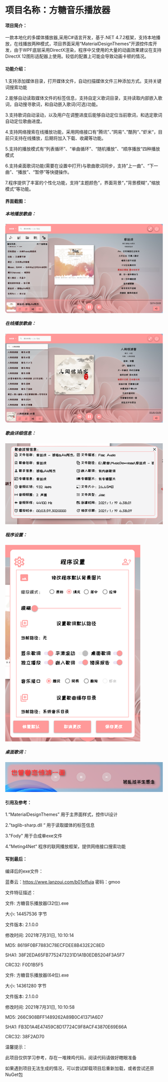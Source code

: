 # **项目名称：方糖音乐播放器**

#### 项目简介：

一款本地化的多媒体播放器,采用C#语言开发，基于.NET 4.7.2框架，支持本地播放，在线播放两种模式，项目界面采用“MaterialDesignThemes”开源控件库开发，由于WPF底层采用DirectX渲染，程序中又使用的大量的动画效果建议在支持DirectX 12图形适配器上使用。较低的配置上可能会导致动画卡顿的情况。

#### 功能介绍：

1.支持添加媒体目录，打开媒体文件，自动扫描媒体文件三种添加方式。支持关键词搜索功能

2.能够自动读取媒体文件的标签信息，支持自定义歌词目录，支持读取内部嵌入歌词，自动搜寻歌词，和自动嵌入歌词(可选)功能。

3.支持歌词自动滚动，以及用户在调整进度后能够自动定位当前歌词，和选定歌词自动定位歌曲进度。

4.支持网络搜索在线播放功能，采用网络接口有“腾讯”、”网易“、”酷狗“、”虾米“，目前只支持在线播放，后期将加入下载、收藏等功能。

5.支持的播放模式有“列表循环”、“单曲循环”、“随机播放”、“顺序播放“四种播放模式

6.支持桌面歌词功能(需要在设置中打开)与歌曲歌词同步，支持”上一曲”、“下一曲”、“播放”、“暂停”等快捷操作。

7.程序提供了丰富的个性化功能，支持”主题颜色“，界面背景“，”背景模糊“，”缩放模式“等功能。

#### 界面截图：

##### 本地播放歌曲：

![Snipaste_2021-07-03_13-03-40](图片/Snipaste_2021-07-03_13-03-40.png)

##### 在线播放歌曲：

![Snipaste_2021-07-03_13-06-54](图片/Snipaste_2021-07-03_13-06-54.png)

##### 歌曲详细信息：
![Snipaste_2021-07-03_13-04-05](图片/Snipaste_2021-07-03_13-04-05.png)

##### 程序设置：

![Snipaste_2021-07-03_13-04-54](图片/Snipaste_2021-07-03_13-04-54.png)

##### 桌面歌词：
![Snipaste_2021-07-03_13-07-08](图片/Snipaste_2021-07-03_13-07-08.png)

#### 引用及参考：

1.“MaterialDesignThemes” 用于主界面样式，控件UI设计

2.”taglib-sharp.dll “ 用于读取媒体的标签信息

3."Fody" 用于合成单exe文件

4.”Meting4Net“ 程序的联网播放框架，提供网络接口搜索功能

#### 写到最后：

编译后的exe文件：

蓝奏云：https://wwe.lanzoui.com/b01offuja  密码：gmoo

文件特征描述：

文件: 方糖音乐播放器(32位).exe

大小: 14457536 字节

文件版本: 2.1.0.0

修改时间: 2021年7月31日, 10:10:14

MD5: 8619F0BF7883C78ECFDEE8B432E2C8ED

SHA1: 38F2EDA65FB7752473231D1A1B0EDB5204F3A5F7

CRC32: F0D1B5F5

文件: 方糖音乐播放器(64位).exe

大小: 14361280 字节

文件版本: 2.1.0.0

修改时间: 2021年7月31日, 10:10:58

MD5: 266C908BFF1489262A89B0C41371A6D7

SHA1: FB3D1A4E47459C8D17724C9F8ACF43870E69E66A

CRC32: 38F2AD70



温馨提示：

此项目仅供学习参考，存在一堆辣鸡代码，阅读代码请做好瞎眼准备


如果遇到项目无法生成的情况，可以尝试卸载项目后重新加载，或者尝试还原NuGet包

